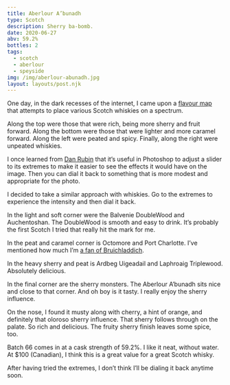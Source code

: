 ```yaml
---
title: Aberlour A’bunadh
type: Scotch
description: Sherry ba-bomb.
date: 2020-06-27
abv: 59.2%
bottles: 2
tags:
  - scotch
  - aberlour
  - speyside
img: /img/aberlour-abunadh.jpg
layout: layouts/post.njk
---
```


One day, in the dark recesses of the internet, I came upon a [flavour map](https://forwhiskeylovers.com/sites/default/files/user/20168/photos/Scotch%20chart.jpg) that attempts to place various Scotch whiskies on a spectrum.

Along the top were those that were rich, being more sherry and fruit forward. Along the bottom were those that were lighter and more caramel forward. Along the left were peated and spicy. Finally, along the right were unpeated whiskies. 

I once learned from [Dan Rubin](https://twitter.com/danrubin) that it’s useful in Photoshop to adjust a slider to its extremes to make it easier to see the effects it would have on the image. Then you can dial it back to something that is more modest and appropriate for the photo. 

I decided to take a similar approach with whiskies. Go to the extremes to experience the intensity and then dial it back. 

In the light and soft corner were the Balvenie DoubleWood and Auchentoshan. The DoubleWood is smooth and easy to drink. It’s probably the first Scotch I tried that really hit the mark for me. 

In the peat and caramel corner is Octomore and Port Charlotte. I’ve mentioned how much I’m [a fan of Bruichladdich](https://nook.snook.ca/posts/octomore-101/). 

In the heavy sherry and peat is Ardbeg Uigeadail and Laphroaig Triplewood. Absolutely delicious. 

In the final corner are the sherry monsters. The Aberlour A’bunadh sits nice and close to that corner. And oh boy is it tasty. I really enjoy the sherry influence. 

On the nose, I found it musty along with cherry, a hint of orange, and definitely that oloroso sherry influence. That sherry follows through on the palate. So rich and delicious. The fruity sherry finish leaves some spice, too. 

Batch 66 comes in at a cask strength of 59.2%. I like it neat, without water. At $100 (Canadian), I think this is a great value for a great Scotch whisky. 

After having tried the extremes, I don’t think I’ll be dialing it back anytime soon.
